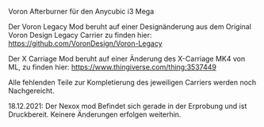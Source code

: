 Voron Afterburner für den Anycubic i3 Mega

Der Voron Legacy Mod beruht auf einer Designänderung aus dem Original Voron Design Legacy Carrier zu finden hier:
https://github.com/VoronDesign/Voron-Legacy

Der X Carriage Mod beruht auf einer Änderung des X-Carriage MK4 von ML, zu finden hier:
https://www.thingiverse.com/thing:3537449

Alle fehlenden Teile zur Kompletierung des jeweiligen Carriers werden noch Nachgereicht.


18.12.2021:
Der Nexox mod Befindet sich gerade in der Erprobung und ist Druckbereit.
Keinere Änderungen erfolgen weiterhin.
